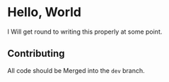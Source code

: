 # Hello, World  

I Will get round to writing this properly at some point.  

## Contributing

All code should be Merged into the `dev` branch.  
